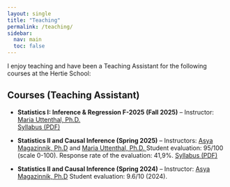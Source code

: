 ```yaml
---
layout: single
title: "Teaching"
permalink: /teaching/
sidebar:
  nav: main
  toc: false
---
```


I enjoy teaching and have been a Teaching Assistant for the following courses at the Hertie School: 

## Courses (Teaching Assistant)

- **Statistics I: Inference & Regression F-2025 (Fall 2025)** – Instructor: [Maria Uttenthal,  Ph.D. ](https://www.linkedin.com/in/maria-uttenthal-phd-344035a0/?originalSubdomain=de)  
  [Syllabus (PDF)](/assets/css/Syllabus_StatsI_Uttenthal_2025.pdf)

- **Statistics II and Causal Inference (Spring 2025)** – Instructors: [Asya Magazinnik,  Ph.D](https://www.asyamagazinnik.com/) and [Maria Uttenthal,  Ph.D. ](https://www.linkedin.com/in/maria-uttenthal-phd-344035a0/?originalSubdomain=de)    Student evaluation: 95/100 (scale 0-100). Response rate of the evaluation: 41,9%.
  [Syllabus (PDF)](/assets/css/Syllabus_01.04.2025.pdf)

- **Statistics II and Causal Inference (Spring 2024)** – Instructor: [Asya Magazinnik,  Ph.D](https://www.asyamagazinnik.com/)  Student evaluation: 9.6/10 (2024). 


